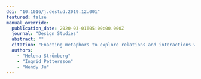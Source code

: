 ```yaml
---
doi: "10.1016/j.destud.2019.12.001"
featured: false
manual_override:
  publication_date: 2020-03-01T05:00:00.000Z
  journal: "Design Studies"
  abstract: ""
  citation: "Enacting metaphors to explore relations and interactions with automated driving systems (2020)"
  authors:
    - "Helena Strömberg"
    - "Ingrid Pettersson"
    - "Wendy Ju"
---
```


<!-- You can add additional content about this publication here if needed -->
